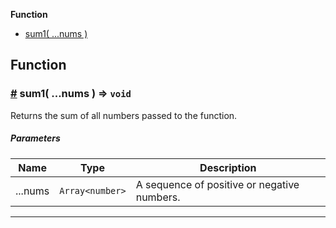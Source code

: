 **Function**

- [sum1( ...nums )](#sum1)

## Function

### <a id="sum1" href="#sum1">#</a> sum1( ...nums ) ⇒ `void`

Returns the sum of all numbers passed to the function.

##### Parameters

| Name    | Type            | Description                                 |
| ------- | --------------- | ------------------------------------------- |
| ...nums | `Array<number>` | A sequence of positive or negative numbers. |

---
